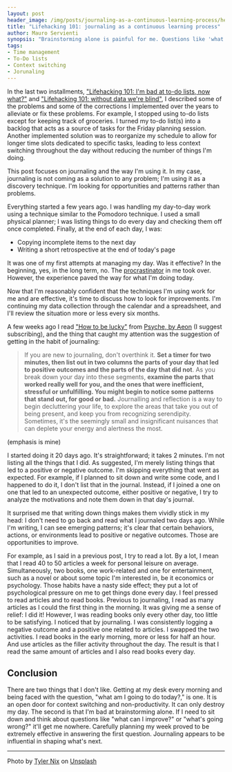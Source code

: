 ```yaml
---
layout: post
header_image: /img/posts/journaling-as-a-continuous-learning-process/header.jpg
title: "Lifehacking 101: journaling as a continuous learning process"
author: Mauro Servienti
synopsis: "Brainstorming alone is painful for me. Questions like 'what can I improve?' or 'what's going wrong?' hardly get answered. Journaling is helping me in shaping what's next."
tags:
- Time management
- To-Do lists
- Context switching
- Jorunaling
---
```


In the last two installments, ["Lifehacking 101: I'm bad at to-do lists, now what?"](https://milestone.topics.it/2021/02/19/bad-at-to-do-lists-now-what.html) and ["Lifehacking 101: without data we're blind"](https://milestone.topics.it/2021/02/24/without-data-we-re-blind.html), I described some of the problems and some of the corrections I implemented over the years to alleviate or fix these problems. For example, I stopped using to-do lists except for keeping track of groceries. I turned my to-do list(s) into a backlog that acts as a source of tasks for the Friday planning session. Another implemented solution was to reorganize my schedule to allow for longer time slots dedicated to specific tasks, leading to less context switching throughout the day without reducing the number of things I'm doing.

This post focuses on journaling and the way I'm using it. In my case, journaling is not coming as a solution to any problem; I'm using it as a discovery technique. I'm looking for opportunities and patterns rather than problems.

Everything started a few years ago. I was handling my day-to-day work using a technique similar to the Pomodoro technique. I used a small physical planner; I was listing things to do every day and checking them off once completed. Finally, at the end of each day, I was:

- Copying incomplete items to the next day
- Writing a short retrospective at the end of today's page

It was one of my first attempts at managing my day. Was it effective? In the beginning, yes, in the long term, no. The [procrastinator](https://milestone.topics.it/2019/01/23/i-m-a-procrastinator-i-fail-at-to-do-lists.html) in me took over. However, the experience paved the way for what I'm doing today.

Now that I'm reasonably confident that the techniques I'm using work for me and are effective, it's time to discuss how to look for improvements. I'm continuing my data collection through the calendar and a spreadsheet, and I'll review the situation more or less every six months.

A few weeks ago I read ["How to be lucky"](https://psyche.co/guides/how-to-open-up-to-serendipity-and-create-your-own-luck) from [Psyche, by Aeon](https://psyche.co) (I suggest subscribing), and the thing that caught my attention was the suggestion of getting in the habit of journaling:

> If you are new to journaling, don't overthink it. **Set a timer for two minutes, then list out in two columns the parts of your day that led to positive outcomes and the parts of the day that did not**. As you break down your day into these segments, **examine the parts that worked really well for you, and the ones that were inefficient, stressful or unfulfilling. You might begin to notice some patterns that stand out, for good or bad.** Journalling and reflection is a way to begin decluttering your life, to explore the areas that take you out of being present, and keep you from recognizing serendipity. Sometimes, it's the seemingly small and insignificant nuisances that can deplete your energy and alertness the most.

(emphasis is mine)

I started doing it 20 days ago. It's straightforward; it takes 2 minutes. I'm not listing all the things that I did. As suggested, I'm merely listing things that led to a positive or negative outcome. I'm skipping everything that went as expected. For example, if I planned to sit down and write some code, and I happened to do it, I don't list that in the journal. Instead, if I joined a one on one that led to an unexpected outcome, either positive or negative, I try to analyze the motivations and note them down in that day's journal.

It surprised me that writing down things makes them vividly stick in my head: I don't need to go back and read what I journaled two days ago. While I'm writing, I can see emerging patterns; it's clear that certain behaviors, actions, or environments lead to positive or negative outcomes. Those are opportunities to improve.

For example, as I said in a previous post, I try to read a lot. By a lot, I mean that I read 40 to 50 articles a week for personal leisure on average. Simultaneously, two books, one work-related and one for entertainment, such as a novel or about some topic I'm interested in, be it economics or psychology. Those habits have a nasty side effect; they put a lot of psychological pressure on me to get things done every day. I feel pressed to read articles and to read books. Previous to journaling, I read as many articles as I could the first thing in the morning. It was giving me a sense of relief: I did it! However, I was reading books only every other day, too little to be satisfying. I noticed that by journaling. I was consistently logging a negative outcome and a positive one related to articles. I swapped the two activities. I read books in the early morning, more or less for half an hour. And use articles as the filler activity throughout the day. The result is that I read the same amount of articles and I also read books every day.

## Conclusion

There are two things that I don't like. Getting at my desk every morning and being faced with the question, "what am I going to do today?," is one. It is an open door for context switching and non-productivity. It can only destroy my day. The second is that I'm bad at brainstorming alone. If I need to sit down and think about questions like "what can I improve?" or "what's going wrong?" it'll get me nowhere. Carefully planning my week proved to be extremely effective in answering the first question. Journaling appears to be influential in shaping what's next.

---

<span>Photo by <a href="https://unsplash.com/@jtylernix?utm_source=unsplash&amp;utm_medium=referral&amp;utm_content=creditCopyText">Tyler Nix</a> on <a href="https://unsplash.com/s/photos/journal?utm_source=unsplash&amp;utm_medium=referral&amp;utm_content=creditCopyText">Unsplash</a></span>
